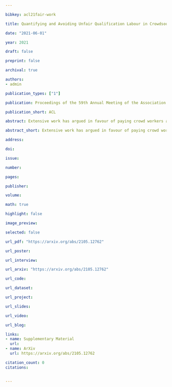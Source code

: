 ```yaml
---

bibkey: acl21fair-work

title: Quantifying and Avoiding Unfair Qualification Labour in Crowdsourcing

date: "2021-06-01"

year: 2021

draft: false

preprint: false

archival: true

authors: 
- admin

publication_types: ["1"]

publication: Proceedings of the 59th Annual Meeting of the Association for Computational Linguistics

publication_short: ACL

abstract: Extensive work has argued in favour of paying crowd workers a wage that is at least equivalent to the U.S. federal minimum wage. Meanwhile, research on collecting high quality annotations suggests using a qualification that requires workers to have previously completed a certain number of tasks. If most requesters who pay fairly require workers to have completed a large number of tasks already then workers need to complete a substantial amount of poorly paid work before they can earn a fair wage. Through analysis of worker discussions and guidance for researchers, we estimate that workers spend approximately 2.25 months of full time effort on poorly paid tasks in order to get the qualifications needed for better paid tasks. We discuss alternatives to this qualification and conduct a study of the correlation between qualifications and work quality on two NLP tasks. We find that it is possible to reduce the burden on workers while still collecting high quality data.

abstract_short: Extensive work has argued in favour of paying crowd workers a wage that is at least equivalent to the U.S. federal minimum wage. Meanwhile, research on collecting high quality annotations suggests using a qualification that requires workers to have previously completed a certain number of tasks. If most requesters who pay fairly require workers to have completed a large number of tasks already then workers need to complete a substantial amount of poorly paid work before they can earn a fair wage. Through analysis of worker discussions and guidance for researchers, we estimate that workers spend approximately 2.25 months of full time effort on poorly paid tasks in order to get the qualifications needed for better paid tasks. We discuss alternatives to this qualification and conduct a study of the correlation between qualifications and work quality on two NLP tasks. We find that it is possible to reduce the burden on workers while still collecting high quality data.

address: 

doi: 

issue: 

number: 

pages: 

publisher: 

volume: 

math: true

highlight: false

image_preview: 

selected: false

url_pdf: "https://arxiv.org/abs/2105.12762"

url_poster: 

url_interview: 

url_arxiv: "https://arxiv.org/abs/2105.12762"

url_code: 

url_dataset: 

url_project: 

url_slides: 

url_video: 

url_blog: 

links: 
- name: Supplementary Material
  url: 
- name: ArXiv
  url: https://arxiv.org/abs/2105.12762

citation_count: 0
citations:


---
```

